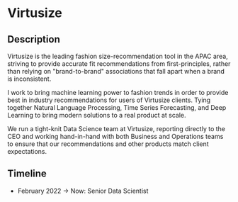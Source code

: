 # Virtusize

## Description

Virtusize is the leading fashion size-recommendation tool in the APAC area, striving to provide accurate fit recommendations from first-principles, rather than relying on "brand-to-brand" associations that fall apart when a brand is inconsistent.

I work to bring machine learning power to fashion trends in order to provide best in industry recommendations for users of Virtusize clients. Tying together Natural Language Processing, Time Series Forecasting, and Deep Learning to bring modern solutions to a real product at scale.

We run a tight-knit Data Science team at Virtusize, reporting directly to the CEO and working hand-in-hand with both Business and Operations teams to ensure that our recommendations and other products match client expectations.

## Timeline

- February 2022 -> Now: Senior Data Scientist